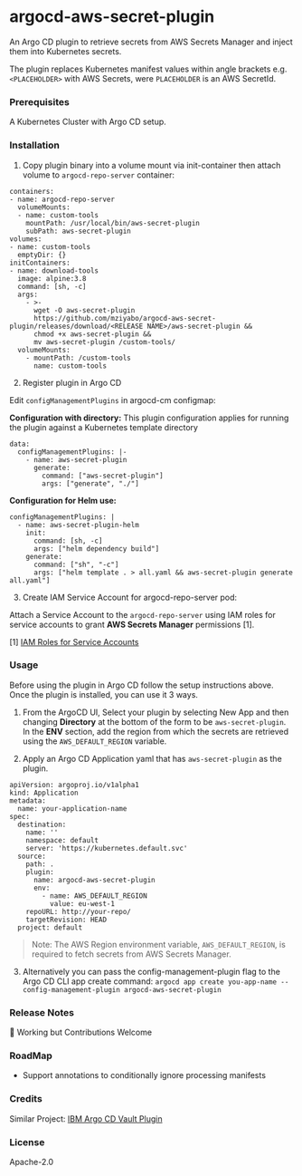# argocd-aws-secret-plugin
An Argo CD plugin to retrieve secrets from AWS Secrets Manager and inject them into Kubernetes secrets.

The plugin replaces Kubernetes manifest values within angle brackets e.g. `<PLACEHOLDER>` with AWS Secrets, were `PLACEHOLDER` is an AWS SecretId.

### Prerequisites

A Kubernetes Cluster with Argo CD setup.

### Installation

1. Copy plugin binary into a volume mount via init-container then attach volume to `argocd-repo-server` container:

``` argocd-repo-server
containers:
- name: argocd-repo-server
  volumeMounts:
  - name: custom-tools
    mountPath: /usr/local/bin/aws-secret-plugin
    subPath: aws-secret-plugin
volumes:
- name: custom-tools
  emptyDir: {}
initContainers:
- name: download-tools
  image: alpine:3.8
  command: [sh, -c]
  args:
    - >-
      wget -O aws-secret-plugin
      https://github.com/mziyabo/argocd-aws-secret-plugin/releases/download/<RELEASE NAME>/aws-secret-plugin &&
      chmod +x aws-secret-plugin &&
      mv aws-secret-plugin /custom-tools/
  volumeMounts:
    - mountPath: /custom-tools
      name: custom-tools
```

2. Register plugin in Argo CD

Edit `configManagementPlugins` in argocd-cm configmap:

**Configuration with directory:**
This plugin configuration applies for running the plugin against a Kubernetes template directory 

``` argocd-cm
data:
  configManagementPlugins: |-
    - name: aws-secret-plugin
      generate:
        command: ["aws-secret-plugin"]
        args: ["generate", "./"]
```

**Configuration for Helm use:**

``` argocd-cm
configManagementPlugins: |
  - name: aws-secret-plugin-helm
    init:
      command: [sh, -c]
      args: ["helm dependency build"]
    generate:
      command: ["sh", "-c"]
      args: ["helm template . > all.yaml && aws-secret-plugin generate all.yaml"]

```

3. Create IAM Service Account for argocd-repo-server pod:

Attach a Service Account to the `argocd-repo-server` using IAM roles for service accounts to grant **AWS Secrets Manager** permissions [1].

[1] [IAM Roles for Service Accounts](https://docs.aws.amazon.com/eks/latest/userguide/iam-roles-for-service-accounts.html)

### Usage

Before using the plugin in Argo CD follow the setup instructions above. Once the plugin is installed, you can use it 3 ways.

1. From the ArgoCD UI, Select your plugin by selecting New App and then changing **Directory** at the bottom of the form to be `aws-secret-plugin`. In the **ENV** section, add the region from which the secrets are retrieved using the `AWS_DEFAULT_REGION` variable.

2. Apply an Argo CD Application yaml that has `aws-secret-plugin` as the plugin.

```
apiVersion: argoproj.io/v1alpha1
kind: Application
metadata:
  name: your-application-name
spec:
  destination:
    name: ''
    namespace: default
    server: 'https://kubernetes.default.svc'
  source:
    path: .
    plugin:
      name: argocd-aws-secret-plugin
      env:
        - name: AWS_DEFAULT_REGION
          value: eu-west-1
    repoURL: http://your-repo/
    targetRevision: HEAD
  project: default
```

> Note: The AWS Region environment variable, `AWS_DEFAULT_REGION`, is required to fetch secrets from AWS Secrets Manager.

3. Alternatively you can pass the config-management-plugin flag to the Argo CD CLI app create command:
    `argocd app create you-app-name --config-management-plugin argocd-aws-secret-plugin`

### Release Notes
🚧 Working but Contributions Welcome

### RoadMap
- Support annotations to conditionally ignore processing manifests

### Credits
Similar Project: [IBM Argo CD Vault Plugin](https://github.com/IBM/argocd-vault-plugin)

### License
Apache-2.0
